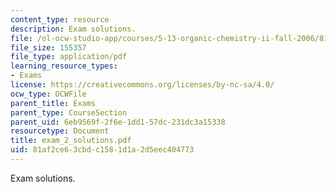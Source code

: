 ```yaml
---
content_type: resource
description: Exam solutions.
file: /ol-ocw-studio-app/courses/5-13-organic-chemistry-ii-fall-2006/81af2ce63cbdc1581d1a2d5eec404773_exam_2_solutions.pdf
file_size: 155357
file_type: application/pdf
learning_resource_types:
- Exams
license: https://creativecommons.org/licenses/by-nc-sa/4.0/
ocw_type: OCWFile
parent_title: Exams
parent_type: CourseSection
parent_uid: 6eb9569f-2f6e-1dd1-57dc-231dc3a15338
resourcetype: Document
title: exam_2_solutions.pdf
uid: 81af2ce6-3cbd-c158-1d1a-2d5eec404773
---
```

Exam solutions.